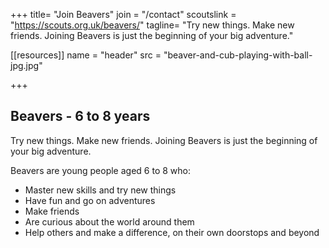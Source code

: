 +++
title= "Join Beavers"
join = "/contact"
scoutslink = "https://scouts.org.uk/beavers/"
tagline= "Try new things. Make new friends. Joining Beavers is just the beginning of your big adventure."

[[resources]]
  name = "header"
  src = "beaver-and-cub-playing-with-ball-jpg.jpg"

+++

## Beavers - 6 to 8 years

Try new things. Make new friends. Joining Beavers is just the beginning of your big adventure.

Beavers are young people aged 6 to 8 who:

* Master new skills and try new things
* Have fun and go on adventures
* Make friends
* Are curious about the world around them
* Help others and make a difference, on their own doorstops and beyond


